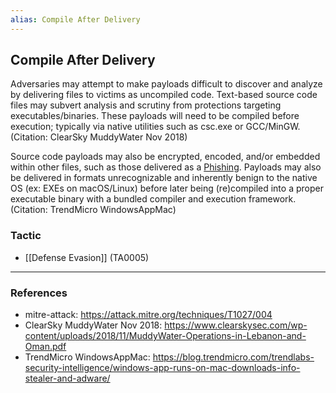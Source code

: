 ```yaml
---
alias: Compile After Delivery
---
```


## Compile After Delivery

Adversaries may attempt to make payloads difficult to discover and analyze by delivering files to victims as uncompiled code. Text-based source code files may subvert analysis and scrutiny from protections targeting executables/binaries. These payloads will need to be compiled before execution; typically via native utilities such as csc.exe or GCC/MinGW.(Citation: ClearSky MuddyWater Nov 2018)

Source code payloads may also be encrypted, encoded, and/or embedded within other files, such as those delivered as a [Phishing](https://attack.mitre.org/techniques/T1566). Payloads may also be delivered in formats unrecognizable and inherently benign to the native OS (ex: EXEs on macOS/Linux) before later being (re)compiled into a proper executable binary with a bundled compiler and execution framework.(Citation: TrendMicro WindowsAppMac)


### Tactic

- [[Defense Evasion]] (TA0005)


---
### References

- mitre-attack: https://attack.mitre.org/techniques/T1027/004
- ClearSky MuddyWater Nov 2018: https://www.clearskysec.com/wp-content/uploads/2018/11/MuddyWater-Operations-in-Lebanon-and-Oman.pdf
- TrendMicro WindowsAppMac: https://blog.trendmicro.com/trendlabs-security-intelligence/windows-app-runs-on-mac-downloads-info-stealer-and-adware/
